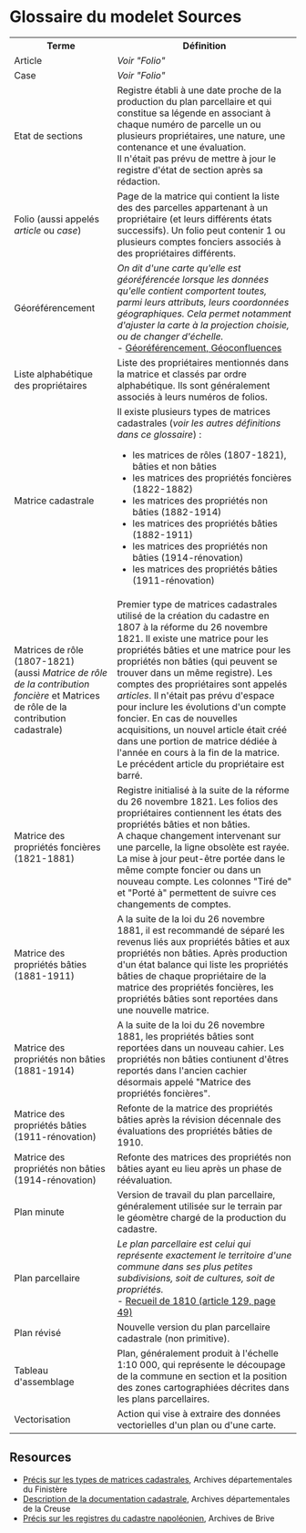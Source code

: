 # Glossaire du modelet Sources

<table>
  <tr>
    <th>Terme</th>
    <th>Définition</th>
  </tr>
  <tr>
    <td>Article</td>
    <td><i>Voir "Folio"</i></td>
  </tr>
  <tr>
    <td>Case</td>
    <td><i>Voir "Folio"</i></td>
  </tr>
  <tr>
    <td>Etat de sections</td>
    <td>Registre établi à une date proche de la production du plan parcellaire et qui constitue sa légende en associant à chaque numéro de parcelle un ou plusieurs propriétaires, une nature, une contenance et une évaluation.<br>Il n'était pas prévu de mettre à jour le registre d'état de section après sa rédaction.</td>
  </tr>
  <tr>
    <td>Folio (aussi appelés <i>article</i> ou <i>case</i>)</td>
    <td>Page de la matrice qui contient la liste des des parcelles appartenant à un propriétaire (et leurs différents états successifs). Un folio peut contenir 1 ou plusieurs comptes fonciers associés à des propriétaires différents.</td>
  </tr>
  <tr>
    <td>Géoréférencement</td>
    <td><i>On dit d'une carte qu'elle est géoréférencée lorsque les données qu'elle contient comportent toutes, parmi leurs attributs, leurs coordonnées géographiques. Cela permet notamment d'ajuster la carte à la projection choisie, ou de changer d'échelle.</i><br>
     - <a href="https://geoconfluences.ens-lyon.fr/glossaire/georeferencement">Géoréférencement, Géoconfluences</a>
    </td>
  </tr>
  <tr>
    <td>Liste alphabétique des propriétaires</td>
    <td>Liste des propriétaires mentionnés dans la matrice et classés par ordre alphabétique. Ils sont généralement associés à leurs numéros de folios.</td>
  </tr>
  <tr>
    <td>Matrice cadastrale</td>
    <td>Il existe plusieurs types de matrices cadastrales (<i>voir les autres définitions dans ce glossaire</i>) : 
    <ul>
      <li>les matrices de rôles (1807-1821), bâties et non bâties</li>
      <li>les matrices des propriétés foncières (1822-1882)</li>
      <li>les matrices des propriétés non bâties (1882-1914)</li>
      <li>les matrices des propriétés bâties (1882-1911)</li>
      <li>les matrices des propriétés non bâties (1914-rénovation)</li>
      <li>les matrices des propriétés bâties (1911-rénovation)</li>
    </ul></td>
  </tr>
  <tr>
    <td>Matrices de rôle (1807-1821)<br>(aussi <i>Matrice de rôle de la contribution foncière</i> et </i>Matrices de rôle de la contribution cadastrale</i>)</td>
    <td>Premier type de matrices cadastrales utilisé de la création du cadastre en 1807 à la réforme du 26 novembre 1821.
    Il existe une matrice pour les propriétés bâties et une matrice pour les propriétés non bâties (qui peuvent se trouver dans un même registre). Les comptes des propriétaires sont appelés <i>articles</i>. Il n'était pas prévu d'espace pour inclure les évolutions d'un compte foncier. En cas de nouvelles acquisitions, un nouvel article était créé dans une portion de matrice dédiée à l'année en cours à la fin de la matrice. Le précédent article du propriétaire est barré.</td>
  </tr>
  <tr>
    <td>Matrice des propriétés foncières (1821-1881)</td>
    <td>Registre initialisé à la suite de la réforme du 26 novembre 1821. Les folios des propriétaires contiennent les états des propriétés bâties et non bâties.<br>
    A chaque changement intervenant sur une parcelle, la ligne obsolète est rayée. La mise à jour peut-être portée dans le même compte foncier ou dans un nouveau compte. Les colonnes "Tiré de" et "Porté à" permettent de suivre ces changements de comptes.</td>
  </tr>
  <tr>
    <td>Matrice des propriétés bâties (1881-1911)</td>
    <td>A la suite de la loi du 26 novembre 1881, il est recommandé de séparé les revenus liés aux propriétés bâties et aux propriétés non bâties. Après production d'un état balance qui liste les propriétés bâties de chaque propriétaire de la matrice des propriétés foncières, les propriétés bâties sont reportées dans une nouvelle matrice.</td>
  </tr>
  <tr>
    <td>Matrice des propriétés non bâties (1881-1914)</td>
    <td>A la suite de la loi du 26 novembre 1881, les propriétés bâties sont reportées dans un nouveau cahier. Les propriétés non bâties contiunent d'êtres reportés dans l'ancien cachier désormais appelé "Matrice des propriétés foncières".</td>
  </tr>
  <tr>
    <td>Matrice des propriétés bâties (1911-rénovation)</td>
    <td>Refonte de la matrice des propriétés bâties après la révision décennale des évaluations des propriétés bâties de 1910.</td>
  </tr>
  <tr>
    <td>Matrice des propriétés non bâties (1914-rénovation)</td>
    <td>Refonte des matrices des propriétés non bâties ayant eu lieu après un phase de réévaluation.</td>
  </tr>
  <tr>
    <td>Plan minute</td>
    <td>Version de travail du plan parcellaire, généralement utilisée sur le terrain par le géomètre chargé de la production du cadastre.</td>
  </tr>
  <tr>
    <td>Plan parcellaire</td>
    <td><i>Le plan parcellaire est celui qui représente exactement le territoire d'une commune dans ses plus petites subdivisions, soit de cultures, soit de propriétés.</i><br>
     - <a href="https://gallica.bnf.fr/ark:/12148/bpt6k96475008/f53.item">Recueil de 1810 (article 129, page 49)</a></td>
  </tr>
  <tr>
    <td>Plan révisé</td>
    <td>Nouvelle version du plan parcellaire cadastrale (non primitive).</td>
  </tr>
  <tr>
    <td>Tableau d'assemblage</td>
    <td>
    Plan, généralement produit à l'échelle 1:10 000, qui représente le découpage de la commune en section et la position des zones cartographiées décrites dans les plans parcellaires.
    </td>
  </tr>
  <tr>
    <td>Vectorisation</td>
    <td>
    Action qui vise à extraire des données vectorielles d'un plan ou d'une carte.
    </td>
  </tr>
</table>

## Resources 
* <a href="https://archives.finistere.fr/sites/default/files/aide_recherche_cadastre_precisions_matrices_cadastrales_0.pdf">Précis sur les types de matrices cadastrales</a>, Archives départementales du Finistère
* <a href="https://archives.creuse.fr/rechercher/repertoires-et-aides-a-la-recherche/aides-a-la-recherche/bati-et-propriete/faire-une-recherche-dans-le-cadastre/les-differents-types-de-documents-cadastraux">Description de la documentation cadastrale</a>, Archives départementales de la Creuse
* <a href="http://archives.brive.fr/matr.php">Précis sur les registres du cadastre napoléonien</a>, Archives de Brive